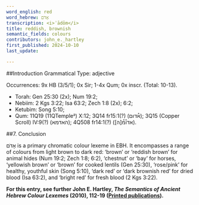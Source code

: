 ```yaml
---
word_english: red   
word_hebrew: אָדֹם   
transcription: <i>ʾādōm</i>   
title: reddish, brownish
semantic_fields: colours   
contributors: john_e._hartley  
first_published: 2024-10-10     
last_update: 

---
```



##Introduction
Grammatical Type: adjective

Occurrences: 9x HB (3/5/1); 0x Sir; 1-4x Qum; 0x inscr. (Total:
10-13).

* Torah: Gen 25:30 (2x); Num 19:2;
* Nebiim: 2 Kgs 3:22; Isa 63:2; Zech 1:8 (2x); 6:2;
* Ketubim: Song 5:10;
* Qum: 11Q19 (11QTemple<small><sup>a</sup></small>) X:12; 
3Q14 fr15:1(?) (<span dir="rtl">א֯דום</span>); 
3Q15 (Copper Scroll) IV:9(?)
(<span dir="rtl">האדמא</span>);
4Q508 fr14:1(?) ([<span dir="rtl">אדו֯מ֯[ה</span>).



##<span id="Con">7. Conclusion</span>

<span dir="rtl">אָדֹם</span> is a primary chromatic colour lexeme in EBH. It encompasses a range of colours from light brown to dark red: 
‘brown’ or
‘reddish brown’ for animal hides (Num 19:2; Zech 1:8; 6:2),
‘chestnut’ or
‘bay’ for horses,
‘yellowish brown’ or
‘brown’ for cooked lentils (Gen 25:30),
‘rose/pink’ for healthy, youthful skin (Song 5:10),
‘dark red’ or
‘dark brownish red’ for dried blood (Isa 63:2), and
‘bright red’ for fresh blood (2 Kgs 3:22).


<b>For this entry, see further John E. Hartley, <i>The Semantics of Ancient Hebrew Colour Lexemes</i> (2010), 112-19 (<a href="/store/printed_publications/">Printed publications</a>).</b>




